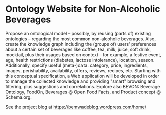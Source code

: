 # Ontology Website for Non-Alcoholic Beverages

Propose an ontological model – possibly, by reusing (parts of) existing ontologies – regarding the most common non-alcoholic beverages. Also, create the knowledge graph including the (groups of) users' preferences about a certain set of beverages like coffee, tea, milk, juice, soft drink, mocktail, plus their usages based on context – for example, a festive event, age, health restrictions (diabetes, lactose intolerance), location, season. Additionally, specify useful (meta-)data: category, price, ingredients, images, perishability, availability, offers, reviews, recipes, etc. Starting with this conceptual specification, a Web application will be developed in order to manage the collected knowledge and providing "smart" browsing and filtering, plus suggestions and correlations. Explore also BEVON: Beverage Ontology, FoodOn, Beverages @ Open Food Facts, and Product concept @ Schema.org.

See the project blog at https://bemwadeblog.wordpress.com/home/
